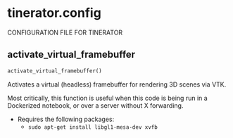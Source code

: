 # tinerator.config

CONFIGURATION FILE FOR TINERATOR

## activate_virtual_framebuffer
```python
activate_virtual_framebuffer()
```

Activates a virtual (headless) framebuffer for rendering 3D
scenes via VTK.

Most critically, this function is useful when this code is being run
in a Dockerized notebook, or over a server without X forwarding.

* Requires the following packages:
  * `sudo apt-get install libgl1-mesa-dev xvfb`

